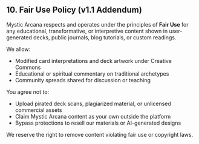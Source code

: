 ## 10. Fair Use Policy (v1.1 Addendum)

Mystic Arcana respects and operates under the principles of **Fair Use** for any educational, transformative, or interpretive content shown in user-generated decks, public journals, blog tutorials, or custom readings.

We allow:

- Modified card interpretations and deck artwork under Creative Commons
- Educational or spiritual commentary on traditional archetypes
- Community spreads shared for discussion or teaching

You agree not to:

- Upload pirated deck scans, plagiarized material, or unlicensed commercial assets
- Claim Mystic Arcana content as your own outside the platform
- Bypass protections to resell our materials or AI-generated designs

We reserve the right to remove content violating fair use or copyright laws.
